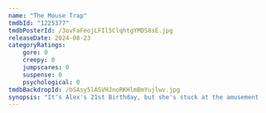 ```yaml
---
name: "The Mouse Trap"
tmdbId: "1225377"
tmdbPosterId: /3ovFaFeojLFIl5ClqhtgYMDS8sE.jpg
releaseDate: 2024-08-23
categoryRatings:
    gore: 0
    creepy: 0
    jumpscares: 0
    suspense: 0
    psychological: 0
tmdbBackdropId: /bSAsy5lASVHJnoRKHlmBmYujlwv.jpg
synopsis: "It's Alex's 21st Birthday, but she's stuck at the amusement arcade on a late shift so her friends decide to surprise her, but a masked killer dressed as Mickey Mouse decides to play a game of his own with them which she must survive."
---
```

